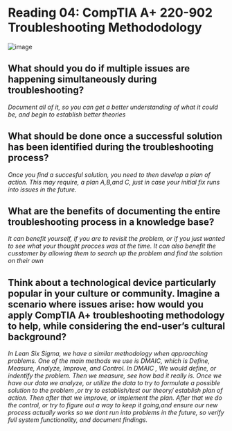 # Reading 04: CompTIA A+ 220-902 Troubleshooting Methododology

![image](https://th.bing.com/th/id/OIP.vYHpuX7Pf-UzCwPf0B-qigHaD1?w=339&h=180&c=7&r=0&o=5&dpr=1.1&pid=1.7)

## What should you do if multiple issues are happening simultaneously during troubleshooting?
*Document all of it, so you can get a better understanding of what it could be, and begin to establish better theories* 
## What should be done once a successful solution has been identified during the troubleshooting process?
*Once you find a succesful solution, you need to then develop a plan of action. This may require, a plan A,B,and C, just in case your initial fix runs into issues in the future.*
## What are the benefits of documenting the entire troubleshooting process in a knowledge base?
*It can benefit yourself, if you are to revisit the problem, or if you just wanted to see what your thought procces was at the time. It can also benefit the cusstomer by allowing them to search up the problem and find the solution on their own*
## Think about a technological device particularly popular in your culture or community. Imagine a scenario where issues arise: how would you apply CompTIA A+ troubleshooting methodology to help, while considering the end-user’s cultural background?
*In Lean Six Sigma, we have a similar methodology when approaching problems. One of the main methods we use is DMAIC, which is Define, Measure, Analyze, Improve, and Control. In DMAIC , We would define, or indentify the problem. Then we measure, see how bad it really is. Once we have our data we analyze, or utilize the data to try to formulate a possible solution to the problem ,or try to establish/test our theory/ establish plan of action. Then after that we improve, or implement the plan. After that we do the control, or try to figure out a way to keep it going,and ensure our new process actually works so we dont run into problems in the future, so verify full system  functionality, and document findings.*